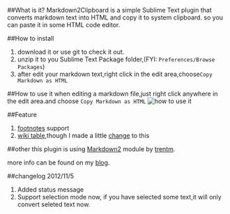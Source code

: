 ##What is it?
Markdown2Clipboard is a simple Sublime Text plugin that converts markdown text into HTML and copy it to system clipboard. 
so you can paste it in some HTML code editor.

##How to install
1. download it or use git to check it out.
2. unzip it to you Sublime Text Package folder,(FYI: `Preferences/Browse Packages`)
3. after edit your markdown text,right click in the edit area,choose`Copy Markdown as HTML`

##How to use it
when editing a markdown file,just right click anywhere in the edit area.and choose `Copy Markdown as HTML`
![how to use it](http://i.imgur.com/wSoJO.png)

##Feature
1. [footnotes](https://github.com/trentm/python-markdown2/wiki/footnotes) support
2. [wiki table](https://github.com/trentm/python-markdown2/wiki/wiki-tables),though I made a little [change](http://timewilltell.me/node/50#fn-1) to this


##other
this plugin is using [Markdown2](https://github.com/trentm/python-markdown2/) module by [trentm](https://github.com/trentm).

more info can be found on my [blog](http://timewilltell.me/node/50).

##changelog
2012/11/5
1. Added status message
2. Support selection mode now, if you have selected some text,it will only convert seleted text now.